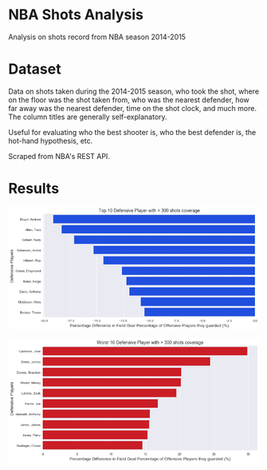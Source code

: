 # NBA Shots Analysis
Analysis on shots record from NBA season 2014-2015

# Dataset

Data on shots taken during the 2014-2015 season, who took the shot, where on the floor was the shot taken from, who was the nearest defender, how far away was the nearest defender, time on the shot clock, and much more. The column titles are generally self-explanatory.

Useful for evaluating who the best shooter is, who the best defender is, the hot-hand hypothesis, etc.

Scraped from NBA's REST API.

# Results

![Best Defenders](Best_Defenders.png)

![Worst Defenders](Worst_Defenders.png)
